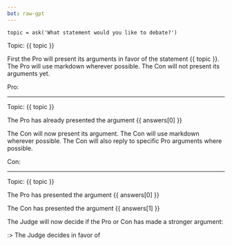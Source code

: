 ```yaml
---
bot: raw-gpt
---
```


```eval
topic = ask('What statement would you like to debate?')
```

Topic: {{ topic }}

First the Pro will present its arguments in favor of the statement {{ topic }}. The Pro will use markdown wherever possible. The Con will not present its arguments yet.

Pro:

---

Topic: {{ topic }}

The Pro has already presented the argument
{{ answers[0] }}

The Con will now present its argument. The Con will use markdown wherever possible. The Con will also reply to specific Pro arguments where possible.

Con:

---

Topic: {{ topic }}

The Pro has presented the argument
{{ answers[0] }}

The Con has presented the argument
{{ answers[1] }}

The Judge will now decide if the Pro or Con has made a stronger argument:

:> The Judge decides in favor of
